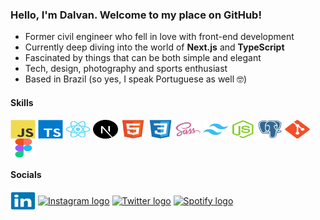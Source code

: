 ### Hello, I'm Dalvan. Welcome to my place on GitHub!

- Former civil engineer who fell in love with front-end development
- Currently deep diving into the world of **Next.js** and **TypeScript**
- Fascinated by things that can be both simple and elegant
- Tech, design, photography and sports enthusiast
- Based in Brazil (so yes, I speak Portuguese as well 🤓)

#### Skills

<div style="display: inline_block">
  <a href="https://developer.mozilla.org/en-US/docs/Web/JavaScript" target="_blank"><img align="center" alt="JavaScript logo" height="30" width="40" src="https://github.com/devicons/devicon/blob/master/icons/javascript/javascript-original.svg"></a>
  <a href="https://www.typescriptlang.org/" target="_blank"><img align="center" alt="TypeScript logo" height="30" width="40" src="https://github.com/devicons/devicon/blob/master/icons/typescript/typescript-original.svg"></a>
  <a href="https://react.dev/" target="_blank"><img align="center" alt="React logo" height="30" width="40" src="https://github.com/devicons/devicon/blob/master/icons/react/react-original.svg"></a>
  <a href="https://nextjs.org/" target="_blank"><img align="center" alt="Next.js logo" height="30" width="40" src="https://github.com/devicons/devicon/blob/master/icons/nextjs/nextjs-original.svg"></a>
  <a href="https://developer.mozilla.org/en-US/docs/Web/HTML" target="_blank"><img align="center" alt="HTML5 logo" height="30" width="40" src="https://github.com/devicons/devicon/blob/master/icons/html5/html5-original.svg"></a>
  <a href="https://developer.mozilla.org/en-US/docs/Web/CSS" target="_blank"><img align="center" alt="CSS3 logo" height="30" width="40" src="https://github.com/devicons/devicon/blob/master/icons/css3/css3-original.svg"></a>
  <a href="https://sass-lang.com/" target="_blank"><img align="center" alt="Sass logo" height="30" width="40" src="https://github.com/devicons/devicon/blob/master/icons/sass/sass-original.svg"></a>
  <a href="https://tailwindcss.com/" target="_blank"><img align="center" alt="Tailwind CSS logo" height="30" width="40" src="https://github.com/devicons/devicon/blob/master/icons/tailwindcss/tailwindcss-plain.svg"></a>
  <a href="https://nodejs.org/en" target="_blank"><img align="center" alt="Node.js logo" height="30" width="40" src="https://github.com/devicons/devicon/blob/master/icons/nodejs/nodejs-original.svg"></a>
  <a href="https://www.postgresql.org/" target="_blank"><img align="center" alt="PostgreSQL logo" height="30" width="40" src="https://github.com/devicons/devicon/blob/master/icons/postgresql/postgresql-plain.svg"></a>
  <a href="https://git-scm.com/" target="_blank"><img align="center" alt="Git logo" height="30" width="40" src="https://github.com/devicons/devicon/blob/master/icons/git/git-original.svg"></a>
  <a href="https://www.figma.com/" target="_blank"><img align="center" alt="Figma logo" height="30" width="40" src="https://github.com/devicons/devicon/blob/master/icons/figma/figma-original.svg"></a>
</div>

#### Socials

<div style="display: inline_block">
  <a href="https://www.linkedin.com/in/dalvancarvalho/" target="_blank"><img align="center" alt="LinkedIn logo" height="29" width="40" src="https://github.com/devicons/devicon/blob/master/icons/linkedin/linkedin-original.svg"></a>
  <a href="https://www.instagram.com/dalvanc_/" target="_blank"><img align="center" alt="Instagram logo" height="28" width="40" src="https://cdn.worldvectorlogo.com/logos/instagram-2016-5.svg"></a>
  <a href="https://twitter.com/theRealZackyV" target="_blank"><img align="center" alt="Twitter logo" height="24" width="40" src="https://bayrivercolleges.ca/files/logo-x-twitter.svg"></a>
  <a href="https://open.spotify.com/user/dalvancarvalho" target="_blank"><img align="center" alt="Spotify logo" height="29" width="40" src="https://cdn.worldvectorlogo.com/logos/spotify-2.svg"></a>
</div>
